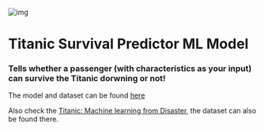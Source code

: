 ![img](https://user-images.githubusercontent.com/59442907/97291421-e8235c00-186f-11eb-9936-f6dfd581c9dc.jpg)

# Titanic Survival Predictor ML Model 
### Tells whether a passenger (with characteristics as your input) can survive the Titanic dorwning or not!

The model and dataset can be found [here](https://github.com/k2maan/TitanicPredictionDjangoML/tree/master/Model%20and%20data)

Also check the [Titanic: Machine learning from Disaster](https://www.kaggle.com/c/titanic), the dataset can also be found there.
